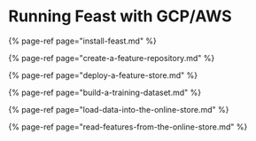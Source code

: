 # Running Feast with GCP/AWS

{% page-ref page="install-feast.md" %}

{% page-ref page="create-a-feature-repository.md" %}

{% page-ref page="deploy-a-feature-store.md" %}

{% page-ref page="build-a-training-dataset.md" %}

{% page-ref page="load-data-into-the-online-store.md" %}

{% page-ref page="read-features-from-the-online-store.md" %}

